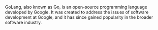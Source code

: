 GoLang, also known as Go, is an
open-source programming language
developed by Google. It was created
to address the issues of software
development at Google, and it has
since gained popularity in the broader
software industry.
